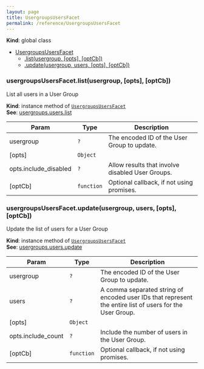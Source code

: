 ```yaml
---
layout: page
title: UsergroupsUsersFacet
permalink: /reference/UsergroupsUsersFacet
---
```

**Kind**: global class  

* [UsergroupsUsersFacet](#UsergroupsUsersFacet)
    * [.list(usergroup, [opts], [optCb])](#UsergroupsUsersFacet+list)
    * [.update(usergroup, users, [opts], [optCb])](#UsergroupsUsersFacet+update)

<a name="UsergroupsUsersFacet+list"></a>

### usergroupsUsersFacet.list(usergroup, [opts], [optCb])
List all users in a User Group

**Kind**: instance method of <code>[UsergroupsUsersFacet](#UsergroupsUsersFacet)</code>  
**See**: [usergroups.users.list](https://api.slack.com/methods/usergroups.users.list)  

| Param | Type | Description |
| --- | --- | --- |
| usergroup | <code>?</code> | The encoded ID of the User Group to update. |
| [opts] | <code>Object</code> |  |
| opts.include_disabled | <code>?</code> | Allow results that involve disabled User Groups. |
| [optCb] | <code>function</code> | Optional callback, if not using promises. |

<a name="UsergroupsUsersFacet+update"></a>

### usergroupsUsersFacet.update(usergroup, users, [opts], [optCb])
Update the list of users for a User Group

**Kind**: instance method of <code>[UsergroupsUsersFacet](#UsergroupsUsersFacet)</code>  
**See**: [usergroups.users.update](https://api.slack.com/methods/usergroups.users.update)  

| Param | Type | Description |
| --- | --- | --- |
| usergroup | <code>?</code> | The encoded ID of the User Group to update. |
| users | <code>?</code> | A comma separated string of encoded user IDs that represent the entire list   of users for the User Group. |
| [opts] | <code>Object</code> |  |
| opts.include_count | <code>?</code> | Include the number of users in the User Group. |
| [optCb] | <code>function</code> | Optional callback, if not using promises. |

